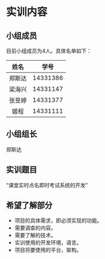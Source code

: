 # 实训内容

## 小组成员
目前小组成员为4人。具体名单如下：

|姓名|学号|
|:-:|:-:|
|郑斯达|14331386|
|梁海兴|14331147|
|张昱婷|14331377|
|姬程  |14331111|


## 小组组长
郑斯达

## 实训题目
“课堂实时点名即时考试系统的开发”

## 希望了解部分
* 项目的具体需求，即必须实现的功能。
* 需要调查的内容。
* 需要了解的技术。
* 实训使用的开发环境，语言。
* 项目将要使用的平台，架构。


